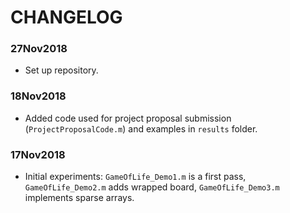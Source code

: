 # CHANGELOG

### 27Nov2018
- Set up repository.

### 18Nov2018
- Added code used for project proposal submission (`ProjectProposalCode.m`) and examples in `results` folder.

### 17Nov2018
- Initial experiments: `GameOfLife_Demo1.m` is a first pass, `GameOfLife_Demo2.m` adds wrapped board, `GameOfLife_Demo3.m` implements sparse arrays.